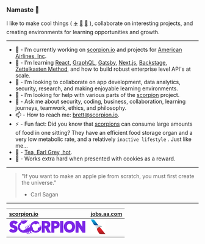 ### Namaste 🖖

I like to make cool things ( [✈️](https://jobs.aa.com) [🦂](https://scorpion.io) [🍵](https://en.wikipedia.org/wiki/ISO_3103) ), collaborate on interesting projects, and creating environments for learning opportunities and growth.

---

* 🔭 - I’m currently working on [scorpion.io](https://scorpion.io) and projects for [American Airlines, Inc](https://jobs.aa.com).
* 🌱 - I’m learning [React](https://reactjs.org), [GraphQL](https://graphql.org), [Gatsby](https://www.gatsbyjs.com), [Next.js](https://nextjs.org), [Backstage](https://backstage.io), [Zettelkasten Method](https://zettelkasten.de), and how to build robust enterprise level API's at scale.
* 👯 - I’m looking to collaborate on app development, data analytics, security, research, and making enjoyable learning environments.
* 🤔 - I’m looking for help with various parts of the [scorpion](https://github.com/scorpion/scorpion/issues) project.
* 💬 - Ask me about security, coding, business, collaboration, learning journeys, teamwork, ethics, and philosophy.
* 📫 - How to reach me: brett@scorpion.io.
* ⚡ - Fun fact: Did you know that [scorpions](https://en.wikipedia.org/wiki/Scorpion) can consume large amounts of food in one sitting? They have an efficient food storage organ and a very low metabolic rate, and a relatively `inactive lifestyle` . Just like me...
* 🍵 - [Tea, Earl Grey, hot](https://en.wikipedia.org/wiki/ISO_3103).
* 🍪 - Works extra hard when presented with cookies as a reward.

---

> "If you want to make an apple pie from scratch, you must first create the universe."
>
> * Carl Sagan

---

| [scorpion.io](https://scorpion.io) | [jobs.aa.com](https://jobs.aa.com) |
| :-- | :--  |
| [![scorpion.io](https://raw.githubusercontent.com/brettwilcox/brettwilcox/master/docs/images/scorpion.png)][link1] | [![jobs.aa.com](https://raw.githubusercontent.com/brettwilcox/brettwilcox/master/docs/images/aa_logo.png)][link2] |

[link1]: https://scorpion.io
[link2]: https://jobs.aa.com

<!--
**brettwilcox/brettwilcox** is a ✨ _special_ ✨ repository because its `README.md` (this file) appears on your GitHub profile.

Here are some ideas to get you started:

* 🔭 I’m currently working on ...
* 🌱 I’m currently learning ...
* 👯 I’m looking to collaborate on ...
* 🤔 I’m looking for help with ...
* 💬 Ask me about ...
* 📫 How to reach me: ...
* 😄 Pronouns: ...
* ⚡ Fun fact: ...

-->
